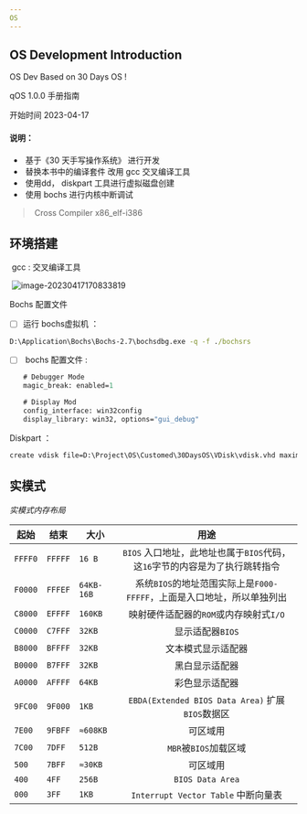 ```yaml
---
OS 
---
```


## 	OS   Development  Introduction



OS Dev Based on 30 Days OS !

qOS  1.0.0    手册指南  

开始时间  2023-04-17



#### 说明：

- ​	基于《30 天手写操作系统》 进行开发 
- ​	替换本书中的编译套件 改用 gcc 交叉编译工具  
- ​	使用dd， diskpart  工具进行虚拟磁盘创建
- ​     使用 bochs 进行内核中断调试



> ​				Cross Compiler   x86_elf-i386



## 环境搭建

​		gcc  :     交叉编译工具

​			![image-20230417170833819](C:\Users\11508\AppData\Roaming\Typora\typora-user-images\image-20230417170833819.png)





Bochs  配置文件

- [ ]  	运行 bochs虚拟机 ：

  ```cmd
  D:\Application\Bochs\Bochs-2.7\bochsdbg.exe -q -f ./bochsrs 
  ```

- [ ] ​     bochs 配置文件 :

  ```ASN.1
  # Debugger Mode
  magic_break: enabled=1
  
  # Display Mod
  config_interface: win32config
  display_library: win32, options="gui_debug"
  ```

  

Diskpart ：

```cmd
create vdisk file=D:\Project\OS\Customed\30DaysOS\VDisk\vdisk.vhd maximum=10 type=fixed
```



##  实模式



*实模式内存布局*

| 起始    | 结束    | 大小       |                             用途                             |
| ------- | ------- | ---------- | :----------------------------------------------------------: |
| `FFFF0` | `FFFFF` | `16 B`     | `BIOS` 入口地址，此地址也属于`BIOS`代码，这`16`字节的内容是为了执行跳转指令 |
| `F0000` | `FFFEF` | `64KB-16B` | 系统`BIOS`的地址范围实际上是`F000-FFFFF`，上面是入口地址，所以单独列出 |
| `C8000` | `EFFFF` | `160KB`    |            映射硬件适配器的`ROM`或内存映射式`I/O`            |
| `C0000` | `C7FFF` | `32KB`     |                       显示适配器`BIOS`                       |
| `B8000` | `BFFFF` | `32KB`     |                      文本模式显示适配器                      |
| `B0000` | `B7FFF` | `32KB`     |                        黑白显示适配器                        |
| `A0000` | `AFFFF` | `64KB`     |                        彩色显示适配器                        |
| `9FC00` | `9F000` | `1KB`      |       `EBDA(Extended BIOS Data Area)` 扩展`BIOS`数据区       |
| `7E00`  | `9FBFF` | `≈608KB`   |                           可区域用                           |
| `7C00`  | `7DFF`  | `512B`     |                    `MBR`被`BIOS`加载区域                     |
| `500`   | `7BFF`  | `≈30KB`    |                           可区域用                           |
| `400`   | `4FF`   | `256B`     |                       `BIOS Data Area`                       |
| `000`   | `3FF`   | `1KB`      |             `Interrupt Vector Table` 中断向量表              |

